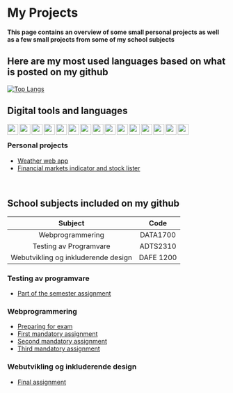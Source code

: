 # My Projects 
**This page contains an overview of some small personal projects as well as a few small projects from some of my school subjects**


## Here are my most used languages based on what is posted on my github



[![Top Langs](https://github-readme-stats.vercel.app/api/top-langs/?username=WSAxel&layout=compact)](https://github.com/anuraghazra/github-readme-stats)

## Digital tools and languages 
<img align="left" width="25px" src="https://user-images.githubusercontent.com/44602947/107549616-51856b80-6bd0-11eb-9585-5e095e3ce51f.png"> 
<img align="left" width="25px" src="https://user-images.githubusercontent.com/44602947/107549672-67932c00-6bd0-11eb-937c-86850cdc9928.png">
<img align="left" width="25px" src="https://user-images.githubusercontent.com/44602947/107549083-b096b080-6bcf-11eb-906e-77e8b9b0f6f7.png">
<img align="left" width="25px" src="https://user-images.githubusercontent.com/44602947/107545164-44b24900-6bcb-11eb-8c53-937c385e9c20.png">
<img align="left" width="25px" src="https://user-images.githubusercontent.com/44602947/107549772-80034680-6bd0-11eb-9082-1641a45f47ba.png">
<img align="left" width="25px" src="https://user-images.githubusercontent.com/44602947/107550368-4121c080-6bd1-11eb-8d62-757be32ffb96.jpg">
<img align="left" width="25px" src="https://user-images.githubusercontent.com/44602947/107548479-028b0680-6bcf-11eb-8928-d4a65ad74ac0.png">
<img align="left" width="25px" src="https://boffincoders.com/wp-content/uploads/2021/05/jquery-icon-png-27.gif">
<img align="left" width="25px" src="https://upload.wikimedia.org/wikipedia/commons/thumb/b/b2/Bootstrap_logo.svg/1200px-Bootstrap_logo.svg.png">
<img align="left" width="25px" src="https://www.cmswire.com/-/media/bb7a517623e84af6aa07e62b8556b844.ashx">
<img align="left" width="25px" src="https://user-images.githubusercontent.com/44602947/107548479-028b0680-6bcf-11eb-8928-d4a65ad74ac0.png">
<img align="left" width="25px" src="https://yt3.ggpht.com/ytc/AKedOLRrH_wT7RwStCNum43bUnEavYBJNISAWhmMJgJWOg=s900-c-k-c0x00ffffff-no-rj">
<img align="left" width="25px" src="https://upload.wikimedia.org/wikipedia/en/thumb/9/9b/Logo_for_Cura_Software.png/220px-Logo_for_Cura_Software.png">
<img align="left" width="25px" src="https://upload.wikimedia.org/wikipedia/commons/thumb/4/4c/Brackets_Icon.svg/250px-Brackets_Icon.svg.png">
<img align="left" width="25px" src="https://www.accentsconagua.com/img/images_5/getting-started-with-chartjs-introduction.jpg">

<br>

### Personal projects
- [Weather web app](https://github.com/WSAxel/weather-website)
- [Financial markets indicator and stock lister](https://github.com/WSAxel/financial_markets_tracker)

<br>

## School subjects included on my github
| Subject | Code |
| :---: | :---: |
| Webprogrammering | DATA1700 |
| Testing av Programvare | ADTS2310 |
| Webutvikling og inkluderende design| DAFE 1200 |

### Testing av programvare
- [Part of the semester assignment](https://github.com/WSAxel/SoapUI)


### Webprogrammering
- [Preparing for exam](https://github.com/WSAxel/RegistrerEksempel)
- [First mandatory assignment](https://github.com/WSAxel/WebOblig1)
- [Second mandatory assignment](https://github.com/WSAxel/weboblig2)
- [Third mandatory assignment](https://github.com/WSAxel/weboblig3)


### Webutvikling og inkluderende design
- [Final assignment](https://github.com/wo0tzZ/finalProsjekt)






<!-- [<img align="left" width="25px" src="">] -->
<!-- 
**WSAxel/WSAxel** is a ✨ _special_ ✨ repository because its `README.md` (this file) appears on your GitHub profile.

Here are some ideas to get you started:

- 🔭 I’m currently working on ...
- 🌱 I’m currently learning ...
- 👯 I’m looking to collaborate on ...
- 🤔 I’m looking for help with ...
- 💬 Ask me about ...
- 📫 How to reach me: ...
- 😄 Pronouns: ...
- ⚡ Fun fact: ...
-->
